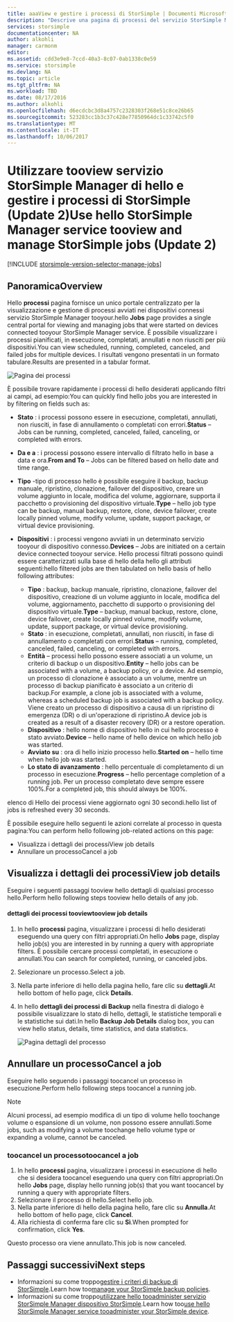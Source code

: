 ```yaml
---
title: aaaView e gestire i processi di StorSimple | Documenti Microsoft
description: "Descrive una pagina di processi del servizio StorSimple Manager hello e come toouse è tootrack recenti, corrente e pianificate i processi di backup."
services: storsimple
documentationcenter: NA
author: alkohli
manager: carmonm
editor: 
ms.assetid: cdd3e9e8-7ccd-40a3-8c07-0ab1338c0e59
ms.service: storsimple
ms.devlang: NA
ms.topic: article
ms.tgt_pltfrm: NA
ms.workload: TBD
ms.date: 08/17/2016
ms.author: alkohli
ms.openlocfilehash: d6ecdcbc3d8a4757c2328303f268e51c8ce26b65
ms.sourcegitcommit: 523283cc1b3c37c428e77850964dc1c33742c5f0
ms.translationtype: MT
ms.contentlocale: it-IT
ms.lasthandoff: 10/06/2017
---
```

# <a name="use-hello-storsimple-manager-service-tooview-and-manage-storsimple-jobs-update-2"></a><span data-ttu-id="108ea-103">Utilizzare tooview servizio StorSimple Manager di hello e gestire i processi di StorSimple (Update 2)</span><span class="sxs-lookup"><span data-stu-id="108ea-103">Use hello StorSimple Manager service tooview and manage StorSimple jobs (Update 2)</span></span>
[!INCLUDE [storsimple-version-selector-manage-jobs](../../includes/storsimple-version-selector-manage-jobs.md)]

## <a name="overview"></a><span data-ttu-id="108ea-104">Panoramica</span><span class="sxs-lookup"><span data-stu-id="108ea-104">Overview</span></span>
<span data-ttu-id="108ea-105">Hello **processi** pagina fornisce un unico portale centralizzato per la visualizzazione e gestione di processi avviati nei dispositivi connessi servizio StorSimple Manager tooyour.</span><span class="sxs-lookup"><span data-stu-id="108ea-105">hello **Jobs** page provides a single central portal for viewing and managing jobs that were started on devices connected tooyour StorSimple Manager service.</span></span> <span data-ttu-id="108ea-106">È possibile visualizzare i processi pianificati, in esecuzione, completati, annullati e non riusciti per più dispositivi.</span><span class="sxs-lookup"><span data-stu-id="108ea-106">You can view scheduled, running, completed, canceled, and failed jobs for multiple devices.</span></span> <span data-ttu-id="108ea-107">I risultati vengono presentati in un formato tabulare.</span><span class="sxs-lookup"><span data-stu-id="108ea-107">Results are presented in a tabular format.</span></span> 

![Pagina dei processi](./media/storsimple-manage-jobs-u2/jobs.png)

<span data-ttu-id="108ea-109">È possibile trovare rapidamente i processi di hello desiderati applicando filtri ai campi, ad esempio:</span><span class="sxs-lookup"><span data-stu-id="108ea-109">You can quickly find hello jobs you are interested in by filtering on fields such as:</span></span>

* <span data-ttu-id="108ea-110">**Stato** : i processi possono essere in esecuzione, completati, annullati, non riusciti, in fase di annullamento o completati con errori.</span><span class="sxs-lookup"><span data-stu-id="108ea-110">**Status** – Jobs can be running, completed, canceled, failed, canceling, or completed with errors.</span></span>
* <span data-ttu-id="108ea-111">**Da e a** : i processi possono essere intervallo di filtrato hello in base a data e ora.</span><span class="sxs-lookup"><span data-stu-id="108ea-111">**From and To** – Jobs can be filtered based on hello date and time range.</span></span>
* <span data-ttu-id="108ea-112">**Tipo** -tipo di processo hello è possibile eseguire il backup, backup manuale, ripristino, clonazione, failover del dispositivo, creare un volume aggiunto in locale, modifica del volume, aggiornare, supporta il pacchetto o provisioning del dispositivo virtuale.</span><span class="sxs-lookup"><span data-stu-id="108ea-112">**Type** – hello job type can be backup, manual backup, restore, clone, device failover, create locally pinned volume, modify volume, update, support package, or virtual device provisioning.</span></span>
* <span data-ttu-id="108ea-113">**Dispositivi** : i processi vengono avviati in un determinato servizio tooyour di dispositivo connesso.</span><span class="sxs-lookup"><span data-stu-id="108ea-113">**Devices** – Jobs are initiated on a certain device connected tooyour service.</span></span>
  <span data-ttu-id="108ea-114">Hello processi filtrati possono quindi essere caratterizzati sulla base di hello della hello gli attributi seguenti:</span><span class="sxs-lookup"><span data-stu-id="108ea-114">hello filtered jobs are then tabulated on hello basis of hello following attributes:</span></span>
  
  * <span data-ttu-id="108ea-115">**Tipo** : backup, backup manuale, ripristino, clonazione, failover del dispositivo, creazione di un volume aggiunto in locale, modifica del volume, aggiornamento, pacchetto di supporto o provisioning del dispositivo virtuale.</span><span class="sxs-lookup"><span data-stu-id="108ea-115">**Type** – backup, manual backup, restore, clone, device failover, create locally pinned volume, modify volume, update, support package, or virtual device provisioning.</span></span>
  * <span data-ttu-id="108ea-116">**Stato** : in esecuzione, completati, annullati, non riusciti, in fase di annullamento o completati con errori.</span><span class="sxs-lookup"><span data-stu-id="108ea-116">**Status** – running, completed, canceled, failed, canceling, or completed with errors.</span></span>
  * <span data-ttu-id="108ea-117">**Entità** – processi hello possono essere associati a un volume, un criterio di backup o un dispositivo.</span><span class="sxs-lookup"><span data-stu-id="108ea-117">**Entity** – hello jobs can be associated with a volume, a backup policy, or a device.</span></span> <span data-ttu-id="108ea-118">Ad esempio, un processo di clonazione è associato a un volume, mentre un processo di backup pianificato è associato a un criterio di backup.</span><span class="sxs-lookup"><span data-stu-id="108ea-118">For example, a clone job is associated with a volume, whereas a scheduled backup job is associated with a backup policy.</span></span> <span data-ttu-id="108ea-119">Viene creato un processo di dispositivo a causa di un ripristino di emergenza (DR) o di un'operazione di ripristino.</span><span class="sxs-lookup"><span data-stu-id="108ea-119">A device job is created as a result of a disaster recovery (DR) or a restore operation.</span></span>
  * <span data-ttu-id="108ea-120">**Dispositivo** : hello nome di dispositivo hello in cui hello processo è stato avviato.</span><span class="sxs-lookup"><span data-stu-id="108ea-120">**Device** – hello name of hello device on which hello job was started.</span></span>
  * <span data-ttu-id="108ea-121">**Avviato su** : ora di hello inizio processo hello.</span><span class="sxs-lookup"><span data-stu-id="108ea-121">**Started on** – hello time when hello job was started.</span></span>
  * <span data-ttu-id="108ea-122">**Lo stato di avanzamento** : hello percentuale di completamento di un processo in esecuzione.</span><span class="sxs-lookup"><span data-stu-id="108ea-122">**Progress** – hello percentage completion of a running job.</span></span> <span data-ttu-id="108ea-123">Per un processo completato deve sempre essere 100%.</span><span class="sxs-lookup"><span data-stu-id="108ea-123">For a completed job, this should always be 100%.</span></span>

<span data-ttu-id="108ea-124">elenco di Hello dei processi viene aggiornato ogni 30 secondi.</span><span class="sxs-lookup"><span data-stu-id="108ea-124">hello list of jobs is refreshed every 30 seconds.</span></span>

<span data-ttu-id="108ea-125">È possibile eseguire hello seguenti le azioni correlate al processo in questa pagina:</span><span class="sxs-lookup"><span data-stu-id="108ea-125">You can perform hello following job-related actions on this page:</span></span>

* <span data-ttu-id="108ea-126">Visualizza i dettagli dei processi</span><span class="sxs-lookup"><span data-stu-id="108ea-126">View job details</span></span>
* <span data-ttu-id="108ea-127">Annullare un processo</span><span class="sxs-lookup"><span data-stu-id="108ea-127">Cancel a job</span></span>

## <a name="view-job-details"></a><span data-ttu-id="108ea-128">Visualizza i dettagli dei processi</span><span class="sxs-lookup"><span data-stu-id="108ea-128">View job details</span></span>
<span data-ttu-id="108ea-129">Eseguire i seguenti passaggi tooview hello dettagli di qualsiasi processo hello.</span><span class="sxs-lookup"><span data-stu-id="108ea-129">Perform hello following steps tooview hello details of any job.</span></span>

#### <a name="tooview-job-details"></a><span data-ttu-id="108ea-130">dettagli dei processi tooview</span><span class="sxs-lookup"><span data-stu-id="108ea-130">tooview job details</span></span>
1. <span data-ttu-id="108ea-131">In hello **processi** pagina, visualizzare i processi di hello desiderati eseguendo una query con filtri appropriati.</span><span class="sxs-lookup"><span data-stu-id="108ea-131">On hello **Jobs** page, display hello job(s) you are interested in by running a query with appropriate filters.</span></span> <span data-ttu-id="108ea-132">È possibile cercare processi completati, in esecuzione o annullati.</span><span class="sxs-lookup"><span data-stu-id="108ea-132">You can search for completed, running, or canceled jobs.</span></span>
2. <span data-ttu-id="108ea-133">Selezionare un processo.</span><span class="sxs-lookup"><span data-stu-id="108ea-133">Select a job.</span></span>
3. <span data-ttu-id="108ea-134">Nella parte inferiore di hello della pagina hello, fare clic su **dettagli**.</span><span class="sxs-lookup"><span data-stu-id="108ea-134">At hello bottom of hello page, click **Details**.</span></span>
4. <span data-ttu-id="108ea-135">In hello **dettagli dei processi di Backup** nella finestra di dialogo è possibile visualizzare lo stato di hello, dettagli, le statistiche temporali e le statistiche sui dati.</span><span class="sxs-lookup"><span data-stu-id="108ea-135">In hello **Backup Job Details** dialog box, you can view hello status, details, time statistics, and data statistics.</span></span>
   
    ![Pagina dettagli del processo](./media/storsimple-manage-jobs-u2/JobDetails.png)

## <a name="cancel-a-job"></a><span data-ttu-id="108ea-137">Annullare un processo</span><span class="sxs-lookup"><span data-stu-id="108ea-137">Cancel a job</span></span>
<span data-ttu-id="108ea-138">Eseguire hello seguendo i passaggi toocancel un processo in esecuzione.</span><span class="sxs-lookup"><span data-stu-id="108ea-138">Perform hello following steps toocancel a running job.</span></span>

> [!NOTE]
> <span data-ttu-id="108ea-139">Alcuni processi, ad esempio modifica di un tipo di volume hello toochange volume o espansione di un volume, non possono essere annullati.</span><span class="sxs-lookup"><span data-stu-id="108ea-139">Some jobs, such as modifying a volume toochange hello volume type or expanding a volume, cannot be canceled.</span></span>
> 
> 

### <a name="toocancel-a-job"></a><span data-ttu-id="108ea-140">toocancel un processo</span><span class="sxs-lookup"><span data-stu-id="108ea-140">toocancel a job</span></span>
1. <span data-ttu-id="108ea-141">In hello **processi** pagina, visualizzare i processi in esecuzione di hello che si desidera toocancel eseguendo una query con filtri appropriati.</span><span class="sxs-lookup"><span data-stu-id="108ea-141">On hello **Jobs** page, display hello running job(s) that you want toocancel by running a query with appropriate filters.</span></span>
2. <span data-ttu-id="108ea-142">Selezionare il processo di hello.</span><span class="sxs-lookup"><span data-stu-id="108ea-142">Select hello job.</span></span>
3. <span data-ttu-id="108ea-143">Nella parte inferiore di hello della pagina hello, fare clic su **Annulla**.</span><span class="sxs-lookup"><span data-stu-id="108ea-143">At hello bottom of hello page, click **Cancel**.</span></span>
4. <span data-ttu-id="108ea-144">Alla richiesta di conferma fare clic su **Sì**.</span><span class="sxs-lookup"><span data-stu-id="108ea-144">When prompted for confirmation, click **Yes**.</span></span>

<span data-ttu-id="108ea-145">Questo processo ora viene annullato.</span><span class="sxs-lookup"><span data-stu-id="108ea-145">This job is now canceled.</span></span>

## <a name="next-steps"></a><span data-ttu-id="108ea-146">Passaggi successivi</span><span class="sxs-lookup"><span data-stu-id="108ea-146">Next steps</span></span>
* <span data-ttu-id="108ea-147">Informazioni su come troppo[gestire i criteri di backup di StorSimple](storsimple-manage-backup-policies.md).</span><span class="sxs-lookup"><span data-stu-id="108ea-147">Learn how too[manage your StorSimple backup policies](storsimple-manage-backup-policies.md).</span></span>
* <span data-ttu-id="108ea-148">Informazioni su come troppo[utilizzare hello tooadminister servizio StorSimple Manager dispositivo StorSimple](storsimple-manager-service-administration.md).</span><span class="sxs-lookup"><span data-stu-id="108ea-148">Learn how too[use hello StorSimple Manager service tooadminister your StorSimple device](storsimple-manager-service-administration.md).</span></span>

